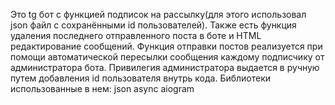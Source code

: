Это tg бот с функцией подписок на рассылку(для этого использовал json файл с сохранёнными id пользователей).
Также есть функция удаления последнего отправленного поста в боте и HTML редактирование сообщений.
Функция отправки постов реализуется при помощи автоматической пересылки сообщения каждому подписчику от администратора бота.
Привилегия администратора выдается в ручную путем добавления id пользователя внутрь кода.
Библиотеки использованные в нем: 
json 
async
aiogram
